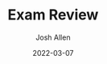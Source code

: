 ---
author: Josh Allen
date: "2022-03-07"
date_end: "2022-03-11"
draft: false
event: Pols 1101
featured: 
layout: single
links:
- icon: door-open
  icon_pack: fas
  name: Slides
  url: "slides/Exam-2-Review/exam-2.html"
show_post_time: false
title: Exam Review
---